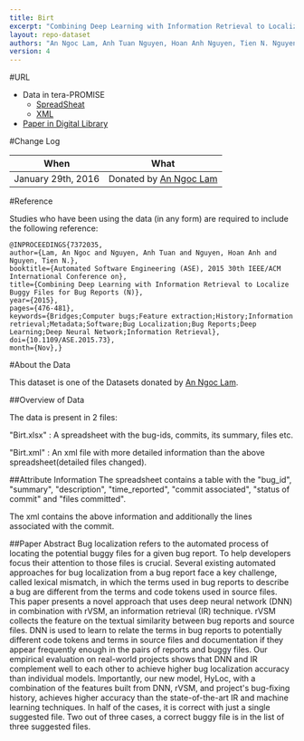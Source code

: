 ```yaml
---
title: Birt
excerpt: "Combining Deep Learning with Information Retrieval to Localize Buggy Files for Bug Reports"
layout: repo-dataset
authors: "An Ngoc Lam, Anh Tuan Nguyen, Hoan Anh Nguyen, Tien N. Nguyen"
version: 4
---
```


#URL
* Data in tera-PROMISE
  * [SpreadSheat](https://terapromise.csc.ncsu.edu:8443/!/#repo/view/head/defect/bugreport/bugreports/dataset/Birt.xlsx)
  * [XML](https://terapromise.csc.ncsu.edu:8443/!/#repo/view/head/defect/bugreport/bugreports/dataset/Birt.xml)
* [Paper in Digital Library](http://ieeexplore.ieee.org/xpl/articleDetails.jsp?reload=true&arnumber=7372035&punumber%3D7371449%26filter%3DAND%28p_IS_Number%3A7371976%29%26pageNumber%3D3)

#Change Log

When | What
---- | ----
January 29th, 2016 | Donated by [An Ngoc Lam](/repo/people/data-donors/promise4.html)

#Reference

Studies who have been using the data (in any form) are required to include the following reference:

```
@INPROCEEDINGS{7372035, 
author={Lam, An Ngoc and Nguyen, Anh Tuan and Nguyen, Hoan Anh and Nguyen, Tien N.}, 
booktitle={Automated Software Engineering (ASE), 2015 30th IEEE/ACM International Conference on}, 
title={Combining Deep Learning with Information Retrieval to Localize Buggy Files for Bug Reports (N)}, 
year={2015}, 
pages={476-481}, 
keywords={Bridges;Computer bugs;Feature extraction;History;Information retrieval;Metadata;Software;Bug Localization;Bug Reports;Deep Learning;Deep Neural Network;Information Retrieval}, 
doi={10.1109/ASE.2015.73}, 
month={Nov},}
```

#About the Data

This dataset is one of the Datasets donated by [An Ngoc Lam](/repo/people/data-donors/promise3.html).

##Overview of Data

The data is present in 2 files:

"Birt.xlsx" : A spreadsheet with  the bug-ids, commits, its summary, files etc.

"Birt.xml" : An xml file with more detailed information than the above spreadsheet(detailed files changed).

##Attribute Information
The spreadsheet contains a table with the "bug\_id", "summary", "description", "time\_reported", "commit associated", "status of commit" and "files committed".

The xml contains the above information and additionally the lines associated with the commit.


##Paper Abstract
Bug localization refers to the automated process of locating the potential buggy files for a given bug report. To help developers focus their attention to those files is crucial. Several existing automated approaches for bug localization from a bug report face a key challenge, called lexical mismatch, in which the terms used in bug reports to describe a bug are different from the terms and code tokens used in source files. This paper presents a novel approach that uses deep neural network (DNN) in combination with rVSM, an information retrieval (IR) technique. rVSM collects the feature on the textual similarity between bug reports and source files. DNN is used to learn to relate the terms in bug reports to potentially different code tokens and terms in source files and documentation if they appear frequently enough in the pairs of reports and buggy files. Our empirical evaluation on real-world projects shows that DNN and IR complement well to each other to achieve higher bug localization accuracy than individual models. Importantly, our new model, HyLoc, with a combination of the features built from DNN, rVSM, and project's bug-fixing history, achieves higher accuracy than the state-of-the-art IR and machine learning techniques. In half of the cases, it is correct with just a single suggested file. Two out of three cases, a correct buggy file is in the list of three suggested files.